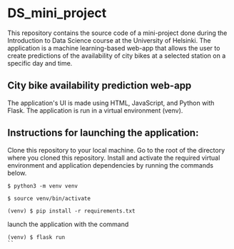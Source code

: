 # DS_mini_project
This repository contains the source code of a mini-project done during the Introduction to Data Science course at the University of Helsinki. The application is a machine learning-based web-app that allows the user to create predictions of the availability of city bikes at a selected station on a specific day and time.

## City bike availability prediction web-app

The application's UI is made using HTML, JavaScript, and Python with Flask. The application is run in a virtual environment (venv).

## Instructions for launching the application:


Clone this repository to your local machine. Go to the root of the directory where you cloned this repository. Install and activate the required virtual environment and application dependencies by running the commands below.
```
$ python3 -m venv venv

$ source venv/bin/activate

(venv) $ pip install -r requirements.txt
```

launch the application with the command
```
(venv) $ flask run
``
